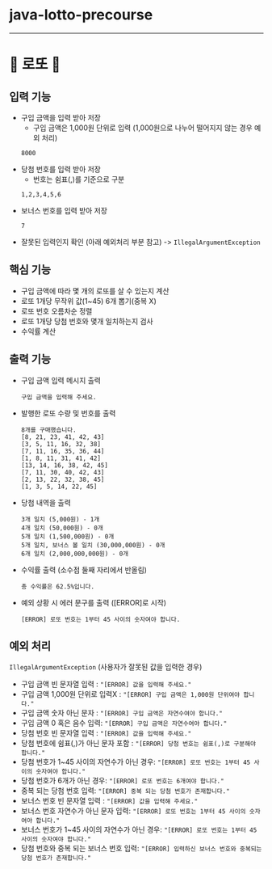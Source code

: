 # java-lotto-precourse

---

<h1> 🎰 로또 🎰</h1>

## 입력 기능
- 구입 금액을 입력 받아 저장
    - 구입 금액은 1,000원 단위로 입력 (1,000원으로 나누어 떨어지지 않는 경우 예외 처리)
    ```
    8000
    ```
- 당첨 번호를 입력 받아 저장
    - 번호는 쉼표(,)를 기준으로 구분
    ```
    1,2,3,4,5,6
    ```
- 보너스 번호를 입력 받아 저장
  ```
  7
  ```
- 잘못된 입력인지 확인 (아래 예외처리 부분 참고) -> ```IllegalArgumentException```

## 핵심 기능
- 구입 금액에 따라 몇 개의 로또를 살 수 있는지 계산
- 로또 1개당 무작위 값(1~45) 6개 뽑기(중복 X)
- 로또 번호 오름차순 정렬
- 로또 1개당 당첨 번호와 몇개 일치하는지 검사
- 수익률 계산

## 출력 기능
- 구입 금액 입력 메시지 출력
    ```
    구입 금액을 입력해 주세요.
    ```

- 발행한 로또 수량 및 번호를 출력
    ```
    8개를 구매했습니다.
    [8, 21, 23, 41, 42, 43]
    [3, 5, 11, 16, 32, 38]
    [7, 11, 16, 35, 36, 44]
    [1, 8, 11, 31, 41, 42]
    [13, 14, 16, 38, 42, 45]
    [7, 11, 30, 40, 42, 43]
    [2, 13, 22, 32, 38, 45]
    [1, 3, 5, 14, 22, 45]
    ```
- 당첨 내역을 출력
    ```
    3개 일치 (5,000원) - 1개
    4개 일치 (50,000원) - 0개
    5개 일치 (1,500,000원) - 0개
    5개 일치, 보너스 볼 일치 (30,000,000원) - 0개
    6개 일치 (2,000,000,000원) - 0개
    ```

- 수익률 출력 (소수점 둘째 자리에서 반올림)
    ```
    총 수익률은 62.5%입니다.
    ```

- 예외 상황 시 에러 문구를 출력 ([ERROR]로 시작)
    ```
    [ERROR] 로또 번호는 1부터 45 사이의 숫자여야 합니다.
    ```


## 예외 처리
```IllegalArgumentException``` (사용자가 잘못된 값을 입력한 경우)
- 구입 금액 빈 문자열 입력 : ```"[ERROR] 값을 입력해 주세요."```
- 구입 금액 1,000원 단위로 입력X : ```"[ERROR] 구입 금액은 1,000원 단위여야 합니다."```
- 구입 금액 숫자 아닌 문자 : ```"[ERROR] 구입 금액은 자연수여야 합니다."```
- 구입 금액 0 혹은 음수 입력: ```"[ERROR] 구입 금액은 자연수여야 합니다."```
- 당첨 번호 빈 문자열 입력 : ```"[ERROR] 값을 입력해 주세요."```
- 당첨 번호에 쉼표(,)가 아닌 문자 포함 : ```"[ERROR] 당첨 번호는 쉼표(,)로 구분해야 합니다."```
- 당첨 번호가 1~45 사이의 자연수가 아닌 경우: ```"[ERROR] 로또 번호는 1부터 45 사이의 숫자여야 합니다."```
- 당첨 번호가 6개가 아닌 경우: ```"[ERROR] 로또 번호는 6개여야 합니다."```
- 중복 되는 당첨 번호 입력: ```"[ERROR] 중복 되는 당첨 번호가 존재합니다."```
- 보너스 번호 빈 문자열 입력 : ```"[ERROR] 값을 입력해 주세요."```
- 보너스 번호 자연수가 아닌 문자 입력: ```"[ERROR] 로또 번호는 1부터 45 사이의 숫자여야 합니다."```
- 보너스 번호가 1~45 사이의 자연수가 아닌 경우: ```"[ERROR] 로또 번호는 1부터 45 사이의 숫자여야 합니다."```
- 당첨 번호와 중복 되는 보너스 번호 입력: ```"[ERROR] 입력하신 보너스 번호와 중복되는 당첨 번호가 존재합니다."```


